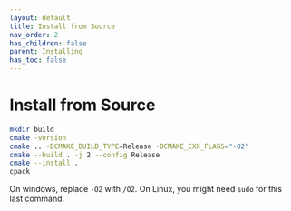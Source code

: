 ```yaml
---
layout: default
title: Install from Source
nav_order: 2
has_children: false
parent: Installing
has_toc: false
---
```

# Install from Source

```bash
mkdir build
cmake -version
cmake .. -DCMAKE_BUILD_TYPE=Release -DCMAKE_CXX_FLAGS="-O2"
cmake --build . -j 2 --config Release
cmake --install .
cpack
```

On windows, replace `-O2` with `/O2`. On Linux, you might need `sudo` for this last command.



<!-- Generated with mdsplit: https://github.com/alandefreitas/mdsplit -->
